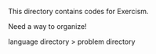 This directory contains codes for Exercism.

Need a way to organize!

language directory
    > problem directory